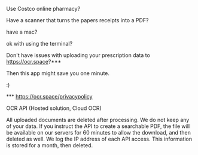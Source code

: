 Use Costco online pharmacy?

Have a scanner that turns the papers receipts into a PDF?

have a mac?

ok with using the terminal?

Don't have issues with uploading your prescription data to https://ocr.space?***

Then this app might save you one minute.

:)

*** https://ocr.space/privacypolicy

OCR API (Hosted solution, Cloud OCR)

All uploaded documents are deleted after processing. We do not keep any of your data.
If you instruct the API to create a searchable PDF, the file will be available on our servers for 60 minutes to allow the download, and then deleted as well.
We log the IP address of each API access. This information is stored for a month, then deleted.

